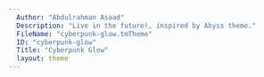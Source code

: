 ```yaml
---
  Author: "Abdulrahman Asaad"
  Description: "Live in the future!, inspired by Abyss theme."
  FileName: "cyberpunk-glow.tmTheme"
  ID: "cyberpunk-glow"
  Title: "Cyberpunk Glow"
  layout: theme
---
```

  